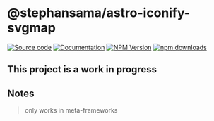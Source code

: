 # @stephansama/astro-iconify-svgmap

[![Source code](https://img.shields.io/badge/Source%20code-211F1F?style=flat&logo=github&labelColor=211F1F)](https://github.com/stephansama/packages/tree/main/packages/astro-iconify-svgmap)
[![Documentation](https://img.shields.io/badge/Documentation-211F1F?style=flat&logo=Wikibooks&labelColor=211F1F)](https://packages.stephansama.info/modules/_stephansama_astro-iconify-svgmap)
[![NPM Version](https://img.shields.io/npm/v/%40stephansama%2Fastro-iconify-svgmap?logo=npm&logoColor=red&color=211F1F&labelColor=211F1F)](https://www.npmjs.com/package/@stephansama/astro-iconify-svgmap)
[![npm downloads](https://img.shields.io/npm/dw/@stephansama/astro-iconify-svgmap?labelColor=211F1F)](https://www.npmjs.com/package/@stephansama/astro-iconify-svgmap)

## This project is a work in progress

## Notes

> only works in meta-frameworks
